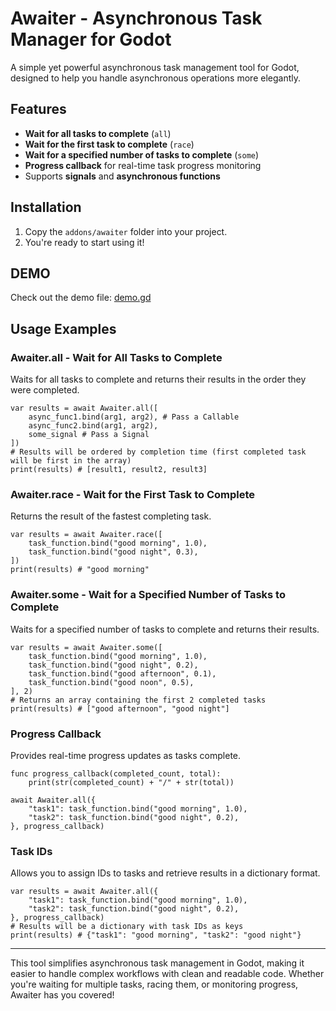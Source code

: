 # Awaiter - Asynchronous Task Manager for Godot

A simple yet powerful asynchronous task management tool for Godot, designed to help you handle asynchronous operations more elegantly.

## Features

- **Wait for all tasks to complete** (`all`)
- **Wait for the first task to complete** (`race`)
- **Wait for a specified number of tasks to complete** (`some`)
- **Progress callback** for real-time task progress monitoring
- Supports **signals** and **asynchronous functions**

## Installation

1. Copy the `addons/awaiter` folder into your project.
2. You're ready to start using it!

## DEMO
Check out the demo file: [demo.gd](./demo.gd)

## Usage Examples

### Awaiter.all - Wait for All Tasks to Complete

Waits for all tasks to complete and returns their results in the order they were completed.

```gdscript
var results = await Awaiter.all([
    async_func1.bind(arg1, arg2), # Pass a Callable
    async_func2.bind(arg1, arg2),
    some_signal # Pass a Signal
])
# Results will be ordered by completion time (first completed task will be first in the array)
print(results) # [result1, result2, result3]
```

### Awaiter.race - Wait for the First Task to Complete

Returns the result of the fastest completing task.

```gdscript
var results = await Awaiter.race([
    task_function.bind("good morning", 1.0),
    task_function.bind("good night", 0.3),
])
print(results) # "good morning"
```

### Awaiter.some - Wait for a Specified Number of Tasks to Complete

Waits for a specified number of tasks to complete and returns their results.

```gdscript
var results = await Awaiter.some([
    task_function.bind("good morning", 1.0),
    task_function.bind("good night", 0.2),
    task_function.bind("good afternoon", 0.1),
    task_function.bind("good noon", 0.5),
], 2)
# Returns an array containing the first 2 completed tasks
print(results) # ["good afternoon", "good night"]
```

### Progress Callback

Provides real-time progress updates as tasks complete.

```gdscript
func progress_callback(completed_count, total):
    print(str(completed_count) + "/" + str(total))

await Awaiter.all({
    "task1": task_function.bind("good morning", 1.0),
    "task2": task_function.bind("good night", 0.2),
}, progress_callback)
```

### Task IDs

Allows you to assign IDs to tasks and retrieve results in a dictionary format.

```gdscript
var results = await Awaiter.all({
    "task1": task_function.bind("good morning", 1.0),
    "task2": task_function.bind("good night", 0.2),
}, progress_callback)
# Results will be a dictionary with task IDs as keys
print(results) # {"task1": "good morning", "task2": "good night"}
```

---

This tool simplifies asynchronous task management in Godot, making it easier to handle complex workflows with clean and readable code. Whether you're waiting for multiple tasks, racing them, or monitoring progress, Awaiter has you covered!